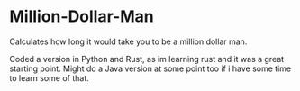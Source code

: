 # Million-Dollar-Man
Calculates how long it would take you to be a million dollar man.

Coded a version in Python and Rust, as im learning rust and it was a great starting point.
Might do a Java version at some point too if i have some time to learn some of that.
